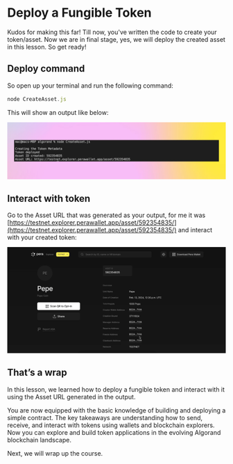 # Deploy a Fungible Token

Kudos for making this far! Till now, you've written the code to create your token/asset. Now we are in final stage, yes, we will deploy the created asset in this lesson. So get ready!

## Deploy command

So open up your terminal and run the following command:

```jsx
node CreateAsset.js
```

This will show an output like below:

![Frame 3560380.jpg](https://github.com/0xmetaschool/Learning-Projects/blob/main/assests_for_all/assests-for-algorand/4_1%20Deploy%20a%20Fungible%20Token/Frame_3560380.webp?raw=true)

## Interact with token

Go to the Asset URL that was generated as your output, for me it was [https://testnet.explorer.perawallet.app/asset/592354835/](https://testnet.explorer.perawallet.app/asset/592354835/) and interact with your created token:

![algorand.gif](https://github.com/0xmetaschool/Learning-Projects/blob/main/assests_for_all/assests-for-algorand/4_1%20Deploy%20a%20Fungible%20Token/algorand.webp?raw=true)

## That’s a wrap

In this lesson, we learned how to deploy a fungible token and interact with it using the Asset URL generated in the output. 

You are now equipped with the basic knowledge of building and deploying a simple contract. The key takeaways are understanding how to send, receive, and interact with tokens using wallets and blockchain explorers. Now you can explore and build token applications in the evolving Algorand blockchain landscape.

Next, we will wrap up the course.
